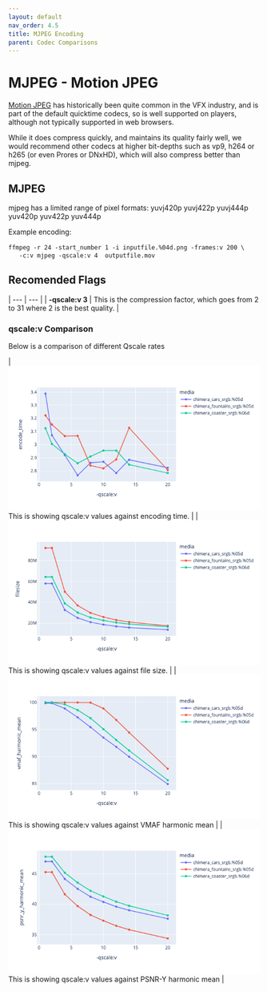 ```yaml
---
layout: default
nav_order: 4.5
title: MJPEG Encoding
parent: Codec Comparisons
---
```


# MJPEG - Motion JPEG

[Motion JPEG](https://en.wikipedia.org/wiki/Motion_JPEG) has historically been quite common in the VFX industry, and is part of the default quicktime codecs, so is well supported on players, although not typically supported in web browsers.

While it does compress quickly, and maintains its quality fairly well, we would recommend other codecs at higher bit-depths such as vp9, h264 or h265 (or even Prores or DNxHD), which will also compress better than mjpeg.



## MJPEG

mjpeg has a limited range of pixel formats:
yuvj420p yuvj422p yuvj444p yuv420p yuv422p yuv444p


Example encoding:

<!---
name: test_mjpeg
sources: 
- sourceimages/chip-chart-1080-16bit-noicc.png.yml
comparisontest:
   - testtype: idiff
   - testtype: assertresults
     tests:
     - assert: less
       value: max_error
       less: 0.00195
-->
```
ffmpeg -r 24 -start_number 1 -i inputfile.%04d.png -frames:v 200 \
   -c:v mjpeg -qscale:v 4  outputfile.mov

```


## Recomended Flags

| --- | --- |
| **-qscale:v 3** | This is the compression factor, which goes from 2 to 31 where 2 is the best quality. |


### qscale:v Comparison

Below is a comparison of different Qscale rates

| ![](enctests/reference-results/mjpeg-qscale-tests-encode_time.png)  This is showing qscale:v values against encoding time. |
| ![](enctests/reference-results/mjpeg-qscale-tests-filesize.png) This is showing qscale:v values against file size. |
| ![](enctests/reference-results/mjpeg-qscale-tests-vmaf_harmonic_mean.png) This is showing qscale:v values against VMAF harmonic mean |
| ![](enctests/reference-results/mjpeg-qscale-tests-psnr_y_harmonic_mean.png) This is showing qscale:v values against PSNR-Y harmonic mean |
